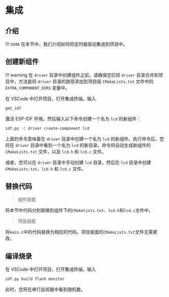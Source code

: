 # 集成

## 介绍

!!! note
    在本节中，我们介绍如何将定时器驱动集成到项目中。

## 创建新组件

!!! warning
    在 `driver` 目录中创建组件之前，请确保您已将 `driver` 目录合并到项目中，方法是将 `driver` 目录的路径添加到项目级 `CMakeLists.txt` 文件中的 `EXTRA_COMPONENT_DIRS` 变量中。

在 VSCode 中打开项目，打开集成终端，输入

```bash
get_idf 
```

激活 ESP-IDF 环境。然后输入以下命令创建一个名为 `lcd` 的新组件：

```bash
idf.py -C driver create-component lcd
```

上面的命令意味着在 `driver` 目录中创建一个名为 `lcd` 的新组件。执行命令后，您将在 `driver` 目录中看到一个名为 `lcd` 的新目录。命令将自动生成新组件的 `CMakeLists.txt` 文件，以及 `lcd.h` 和 `lcd.c` 文件。

或者，您可以在 `driver` 目录中手动创建 `lcd` 目录，然后在 `lcd` 目录中创建 `CMakeLists.txt`、`lcd.h` 和 `lcd.c` 文件。

## 替换代码

> 组件层面

将本节中代码分别替换到组件下的`CMakelists.txt`、`lcd.h`和`lcd.c`文件中。

> 项目层面

将`main.c`中的代码替换为相应的代码。项目层面的`CMakeLists.txt`文件无需更改。

## 编译烧录

在 VSCode 中打开项目，打开集成终端，输入

```bash
idf.py build flash monitor
```
此时，您将在串行监视器中看到随机数。